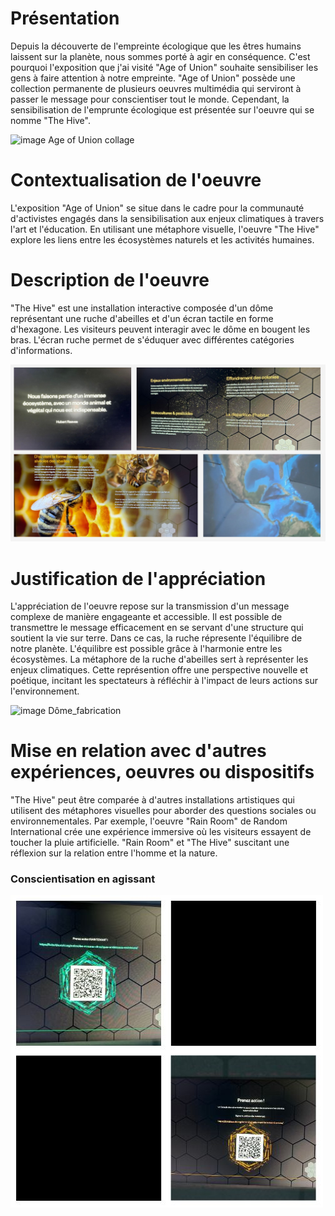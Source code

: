 # Présentation
Depuis la découverte de l'empreinte écologique que les êtres humains laissent sur la planète, nous sommes porté à agir en conséquence. C'est pourquoi l'exposition que j'ai visité "Age of Union" souhaite sensibiliser les gens à faire attention à notre empreinte. "Age of Union" possède une collection permanente de plusieurs oeuvres multimédia qui serviront à passer le message pour conscientiser tout le monde. Cependant, la sensibilisation de l'emprunte écologique est présentée sur l'oeuvre qui se nomme "The Hive".




![image Age of Union collage](Medias/Age_of_Union_présentation.jpg)

# Contextualisation de l'oeuvre
L'exposition "Age of Union" se situe dans le cadre pour la communauté d'activistes engagés dans la sensibilisation aux enjeux climatiques à travers l'art et l'éducation. En utilisant une métaphore visuelle, l'oeuvre "The Hive" explore les liens entre les écosystèmes naturels et les activités humaines.

# Description de l'oeuvre
"The Hive" est une installation interactive composée d'un dôme représentant une ruche d'abeilles et d'un écran tactile en forme d'hexagone. Les visiteurs peuvent interagir avec le dôme en bougent les bras. L'écran ruche permet de s'éduquer avec différentes catégories d'informations.

![image Lien ruche](Medias/Ecran_ruche_lien_abeilles.jpg)


# Justification de l'appréciation
L'appréciation de l'oeuvre repose sur la transmission d'un message complexe de manière engageante et accessible. Il est possible de transmettre le message efficacement en se servant d'une structure qui soutient la vie sur terre. Dans ce cas, la ruche répresente l'équilibre de notre planète. L'équilibre est possible grâce à l'harmonie entre les écosystèmes. La métaphore de la ruche d'abeilles sert à représenter les enjeux climatiques. Cette représention offre une perspective nouvelle et poétique, incitant les spectateurs à réfléchir à l'impact de leurs actions sur l'environnement.

![image Dôme_fabrication](Medias/Dôme_fabrication.jpg)

# Mise en relation avec d'autres expériences, oeuvres ou dispositifs
"The Hive" peut être comparée à d'autres installations artistiques qui utilisent des métaphores visuelles pour aborder des questions sociales ou environnementales. Par exemple, l'oeuvre "Rain Room" de Random International crée une expérience immersive où les visiteurs essayent de toucher la pluie artificielle. "Rain Room" et "The Hive" suscitant une réflexion sur la relation entre l'homme et la nature.


### Conscientisation en agissant
![image Qr](Medias/The_Hive_conscientiser_action.jpg)


